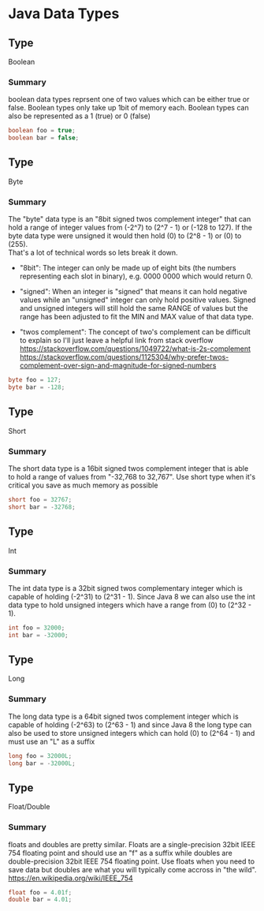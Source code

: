 # Java Data Types

## Type
Boolean

### Summary
boolean data types reprsent one of two values which can be either
true or false. Boolean types only take up 1bit of memory each.
Boolean types can also be represented as a 1 (true) or 0 (false)

```java
boolean foo = true;
boolean bar = false;
```


## Type
Byte

### Summary
The "byte" data type is an "8bit signed twos complement integer" that can hold
a range of integer values from (-2^7) to (2^7 - 1) or (-128 to 127). If the
byte data type were unsigned it would then hold (0) to (2^8 - 1) or (0) to
(255).  
That's a lot of technical words so lets break it down.

- "8bit": The integer can only be made up of eight bits (the numbers
representing each slot in binary), e.g. 0000 0000 which would return 0.

- "signed": When an integer is "signed" that means it can hold negative values
while an "unsigned" integer can only hold positive values. Signed and unsigned
integers will still hold the same RANGE of values but the range has been
adjusted to fit the MIN and MAX value of that data type.

- "twos complement": The concept of two's complement can be difficult to
explain so I'll just leave a helpful link from stack overflow
https://stackoverflow.com/questions/1049722/what-is-2s-complement
https://stackoverflow.com/questions/1125304/why-prefer-twos-complement-over-sign-and-magnitude-for-signed-numbers

```java
byte foo = 127;
byte bar = -128;
```


## Type
Short

### Summary
The short data type is a 16bit signed twos complement integer that is able to
hold a range of values from "-32,768 to 32,767". Use short type when it's
critical you save as much memory as possible

```java
short foo = 32767;
short bar = -32768;
```


## Type
Int

### Summary
The int data type is a 32bit signed twos complementary integer which is capable
of holding (-2^31) to (2^31 - 1). Since Java 8 we can also use the int data
type to hold unsigned integers which have a range from (0) to (2^32 - 1).

```java
int foo = 32000;
int bar = -32000;
```


## Type
Long

### Summary
The long data type is a 64bit signed twos complement integer which is capable 
of holding (-2^63) to (2^63 - 1) and since Java 8 the long type can also be
used to store unsigned integers which can hold (0) to (2^64 - 1) and must use
an "L" as a suffix

```java
long foo = 32000L;
long bar = -32000L;
```


## Type
Float/Double

### Summary
floats and doubles are pretty similar. Floats are a single-precision 32bit IEEE
754 floating point and should use an "f" as a suffix while doubles are
double-precision 32bit IEEE 754 floating point. Use floats when you need to
save data but doubles are what you will typically come accross in "the wild".
https://en.wikipedia.org/wiki/IEEE_754

```java
float foo = 4.01f;
double bar = 4.01;
```